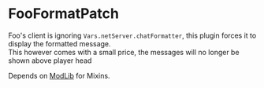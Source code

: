 # FooFormatPatch
Foo's client is ignoring `Vars.netServer.chatFormatter`, this plugin forces it to display the formatted message.  
This however comes with a small price, the messages will no longer be shown above player head

Depends on [ModLib](https://github.com/Redstonneur1256/Mindustry-ModLib) for Mixins.
